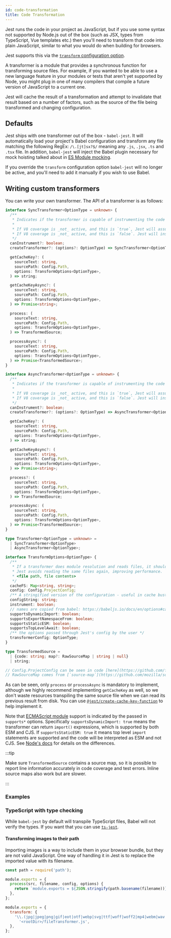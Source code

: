 ```yaml
---
id: code-transformation
title: Code Transformation
---
```


Jest runs the code in your project as JavaScript, but if you use some syntax not supported by Node.js out of the box (such as JSX, types from TypeScript, Vue templates etc.) then you'll need to transform that code into plain JavaScript, similar to what you would do when building for browsers.

Jest supports this via the [`transform` configuration option](Configuration.md#transform-objectstring-pathtotransformer--pathtotransformer-object).

A transformer is a module that provides a synchronous function for transforming source files. For example, if you wanted to be able to use a new language feature in your modules or tests that aren't yet supported by Node, you might plug in one of many compilers that compile a future version of JavaScript to a current one.

Jest will cache the result of a transformation and attempt to invalidate that result based on a number of factors, such as the source of the file being transformed and changing configuration.

## Defaults

Jest ships with one transformer out of the box - `babel-jest`. It will automatically load your project's Babel configuration and transform any file matching the following RegEx: `/\.[jt]sx?$/` meaning any `.js`, `.jsx`, `.ts` and `.tsx` file. In addition, `babel-jest` will inject the Babel plugin necessary for mock hoisting talked about in [ES Module mocking](ManualMocks.md#using-with-es-module-imports).

If you override the `transform` configuration option `babel-jest` will no longer be active, and you'll need to add it manually if you wish to use Babel.

## Writing custom transformers

You can write your own transformer. The API of a transformer is as follows:

```ts
interface SyncTransformer<OptionType = unknown> {
  /**
   * Indicates if the transformer is capable of instrumenting the code for code coverage.
   *
   * If V8 coverage is _not_ active, and this is `true`, Jest will assume the code is instrumented.
   * If V8 coverage is _not_ active, and this is `false`. Jest will instrument the code returned by this transformer using Babel.
   */
  canInstrument?: boolean;
  createTransformer?: (options?: OptionType) => SyncTransformer<OptionType>;

  getCacheKey?: (
    sourceText: string,
    sourcePath: Config.Path,
    options: TransformOptions<OptionType>,
  ) => string;

  getCacheKeyAsync?: (
    sourceText: string,
    sourcePath: Config.Path,
    options: TransformOptions<OptionType>,
  ) => Promise<string>;

  process: (
    sourceText: string,
    sourcePath: Config.Path,
    options: TransformOptions<OptionType>,
  ) => TransformedSource;

  processAsync?: (
    sourceText: string,
    sourcePath: Config.Path,
    options: TransformOptions<OptionType>,
  ) => Promise<TransformedSource>;
}

interface AsyncTransformer<OptionType = unknown> {
  /**
   * Indicates if the transformer is capable of instrumenting the code for code coverage.
   *
   * If V8 coverage is _not_ active, and this is `true`, Jest will assume the code is instrumented.
   * If V8 coverage is _not_ active, and this is `false`. Jest will instrument the code returned by this transformer using Babel.
   */
  canInstrument?: boolean;
  createTransformer?: (options?: OptionType) => AsyncTransformer<OptionType>;

  getCacheKey?: (
    sourceText: string,
    sourcePath: Config.Path,
    options: TransformOptions<OptionType>,
  ) => string;

  getCacheKeyAsync?: (
    sourceText: string,
    sourcePath: Config.Path,
    options: TransformOptions<OptionType>,
  ) => Promise<string>;

  process?: (
    sourceText: string,
    sourcePath: Config.Path,
    options: TransformOptions<OptionType>,
  ) => TransformedSource;

  processAsync: (
    sourceText: string,
    sourcePath: Config.Path,
    options: TransformOptions<OptionType>,
  ) => Promise<TransformedSource>;
}

type Transformer<OptionType = unknown> =
  | SyncTransformer<OptionType>
  | AsyncTransformer<OptionType>;

interface TransformOptions<OptionType> {
  /**
   * If a transformer does module resolution and reads files, it should populate `cacheFS` so that
   * Jest avoids reading the same files again, improving performance. `cacheFS` stores entries of
   * <file path, file contents>
   */
  cacheFS: Map<string, string>;
  config: Config.ProjectConfig;
  /** A stringified version of the configuration - useful in cache busting */
  configString: string;
  instrument: boolean;
  // names are copied from babel: https://babeljs.io/docs/en/options#caller
  supportsDynamicImport: boolean;
  supportsExportNamespaceFrom: boolean;
  supportsStaticESM: boolean;
  supportsTopLevelAwait: boolean;
  /** the options passed through Jest's config by the user */
  transformerConfig: OptionType;
}

type TransformedSource =
  | {code: string; map?: RawSourceMap | string | null}
  | string;

// Config.ProjectConfig can be seen in code [here](https://github.com/facebook/jest/blob/v26.6.3/packages/jest-types/src/Config.ts#L323)
// RawSourceMap comes from [`source-map`](https://github.com/mozilla/source-map/blob/0.6.1/source-map.d.ts#L6-L12)
```

As can be seen, only `process` or `processAsync` is mandatory to implement, although we highly recommend implementing `getCacheKey` as well, so we don't waste resources transpiling the same source file when we can read its previous result from disk. You can use [`@jest/create-cache-key-function`](https://www.npmjs.com/package/@jest/create-cache-key-function) to help implement it.

Note that [ECMAScript module](ECMAScriptModules.md) support is indicated by the passed in `supports*` options. Specifically `supportsDynamicImport: true` means the transformer can return `import()` expressions, which is supported by both ESM and CJS. If `supportsStaticESM: true` it means top level `import` statements are supported and the code will be interpreted as ESM and not CJS. See [Node's docs](https://nodejs.org/api/esm.html#esm_differences_between_es_modules_and_commonjs) for details on the differences.

:::tip

Make sure `TransformedSource` contains a source map, so it is possible to report line information accurately in code coverage and test errors. Inline source maps also work but are slower.

:::

### Examples

### TypeScript with type checking

While `babel-jest` by default will transpile TypeScript files, Babel will not verify the types. If you want that you can use [`ts-jest`](https://github.com/kulshekhar/ts-jest).

#### Transforming images to their path

Importing images is a way to include them in your browser bundle, but they are not valid JavaScript. One way of handling it in Jest is to replace the imported value with its filename.

```js title="fileTransformer.js"
const path = require('path');

module.exports = {
  process(src, filename, config, options) {
    return `module.exports = ${JSON.stringify(path.basename(filename))};`;
  },
};
```

```js title="jest.config.js"
module.exports = {
  transform: {
    '\\.(jpg|jpeg|png|gif|eot|otf|webp|svg|ttf|woff|woff2|mp4|webm|wav|mp3|m4a|aac|oga)$':
      '<rootDir>/fileTransformer.js',
  },
};
```
